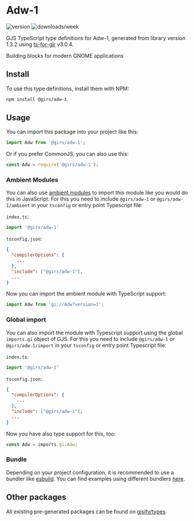
# Adw-1

![version](https://img.shields.io/npm/v/@girs/adw-1)
![downloads/week](https://img.shields.io/npm/dw/@girs/adw-1)


GJS TypeScript type definitions for Adw-1, generated from library version 1.3.2 using [ts-for-gir](https://github.com/gjsify/ts-for-gir) v3.0.4.

Building blocks for modern GNOME applications

## Install

To use this type definitions, install them with NPM:
```bash
npm install @girs/adw-1
```

## Usage

You can import this package into your project like this:
```ts
import Adw from '@girs/adw-1';
```

Or if you prefer CommonJS, you can also use this:
```ts
const Adw = require('@girs/adw-1');
```

### Ambient Modules

You can also use [ambient modules](https://github.com/gjsify/ts-for-gir/tree/main/packages/cli#ambient-modules) to import this module like you would do this in JavaScript.
For this you need to include `@girs/adw-1` or `@girs/adw-1/ambient` in your `tsconfig` or entry point Typescript file:

`index.ts`:
```ts
import '@girs/adw-1'
```

`tsconfig.json`:
```json
{
  "compilerOptions": {
    ...
  },
  "include": ["@girs/adw-1"],
  ...
}
```

Now you can import the ambient module with TypeScript support: 

```ts
import Adw from 'gi://Adw?version=1';
```

### Global import

You can also import the module with Typescript support using the global `imports.gi` object of GJS.
For this you need to include `@girs/adw-1` or `@girs/adw-1/import` in your `tsconfig` or entry point Typescript file:

`index.ts`:
```ts
import '@girs/adw-1'
```

`tsconfig.json`:
```json
{
  "compilerOptions": {
    ...
  },
  "include": ["@girs/adw-1"],
  ...
}
```

Now you have also type support for this, too:

```ts
const Adw = imports.gi.Adw;
```

### Bundle

Depending on your project configuration, it is recommended to use a bundler like [esbuild](https://esbuild.github.io/). You can find examples using different bundlers [here](https://github.com/gjsify/ts-for-gir/tree/main/examples).

## Other packages

All existing pre-generated packages can be found on [gjsify/types](https://github.com/gjsify/types).

